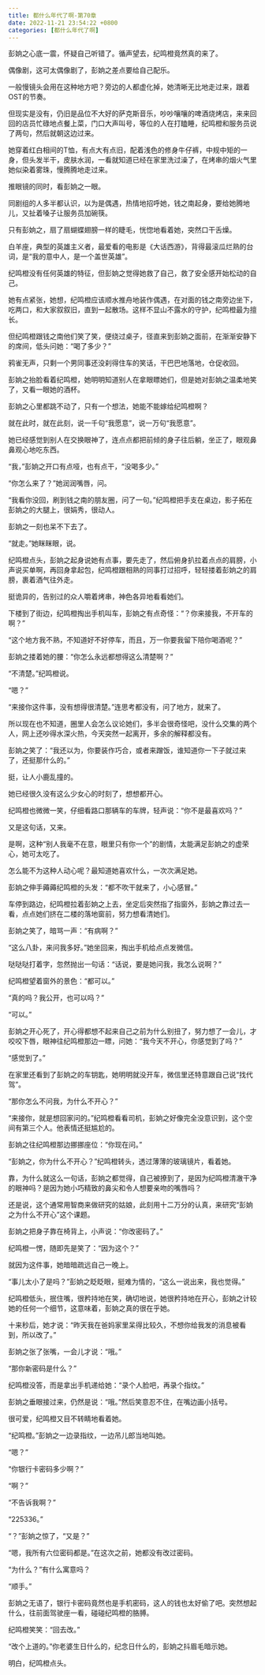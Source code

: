 ```yaml
---
title: 都什么年代了啊-第70章
date: 2022-11-21 23:54:22 +0800
categories: [都什么年代了啊]
---
```


彭姠之心底一震，怀疑自己听错了。循声望去，纪鸣橙竟然真的来了。

偶像剧，这可太偶像剧了，彭姠之差点要给自己配乐。

一般慢镜头会用在这种地方吧？旁边的人都虚化掉，她清晰无比地走过来，跟着OST的节奏。

但现实是没有，仍旧是品位不大好的萨克斯音乐，吵吵嚷嚷的啤酒烧烤店，来来回回的店员忙碌地点餐上菜，门口大声叫号，等位的人在打瞌睡，纪鸣橙和服务员说了两句，然后就朝这边过来。

她穿着红白相间的T恤，有点大有点旧，配着浅色的修身牛仔裤，中规中矩的一身，但头发半干，皮肤水润，一看就知道已经在家里洗过澡了，在烤串的烟火气里她似染着雾珠，慢腾腾地走过来。

推眼镜的同时，看彭姠之一眼。

同剧组的人多半都认识，以为是偶遇，热情地招呼她，钱之南起身，要给她腾地儿，又扯着嗓子让服务员加碗筷。

只有彭姠之，扇了扇蝴蝶翅膀一样的睫毛，恍惚地看着她，突然口干舌燥。

白羊座，典型的英雄主义者，最爱看的电影是《大话西游》，背得最滚瓜烂熟的台词，是“我的意中人，是一个盖世英雄”。

纪鸣橙没有任何英雄的特征，但彭姠之觉得她救了自己，救了安全感开始松动的自己。

她有点紧张，她想，纪鸣橙应该顺水推舟地装作偶遇，在对面的钱之南旁边坐下，吃两口，和大家叙叙旧，直到一起散场。这样不显山不露水的守护，纪鸣橙最为擅长。

但纪鸣橙跟钱之南他们笑了笑，便绕过桌子，径直来到彭姠之面前，在渐渐安静下的席间，低头问她：“喝了多少？”

鸦雀无声，只剩一个男同事还没刹得住车的笑话，干巴巴地落地，仓促收回。

彭姠之抬脸看着纪鸣橙，她明明知道别人在拿眼瞟她们，但是她对彭姠之温柔地笑了，又看一眼她的酒杯。

彭姠之心里都跳不动了，只有一个想法，她能不能嫁给纪鸣橙啊？

就在此时，就在此刻，说一千句“我愿意”，说一万句“我愿意”。

她已经感觉到别人在交换眼神了，连点点都把前倾的身子往后躺，坐正了，眼观鼻鼻观心地吃东西。

“我，”彭姠之开口有点哑，也有点干，“没喝多少。”

“你怎么来了？”她润润嘴唇，问。

“我看你没回，刷到钱之南的朋友圈，问了一句。”纪鸣橙把手支在桌边，影子拓在彭姠之的大腿上，很娟秀，很动人。

彭姠之一刻也呆不下去了。

“就走。”她眯眯眼，说。

纪鸣橙点头，彭姠之起身说她有点事，要先走了，然后俯身扒拉着点点的肩膀，小声说买单啊，再回身拿起包，纪鸣橙跟相熟的同事打过招呼，轻轻搂着彭姠之的肩膀，裹着酒气往外走。

挺诡异的，告别过的众人嚼着烤串，神色各异地看看她们。

下楼到了街边，纪鸣橙掏出手机叫车，彭姠之有点奇怪：“？你来接我，不开车的啊？”

“这个地方我不熟，不知道好不好停车，而且，万一你要我留下陪你喝酒呢？”

彭姠之搂着她的腰：“你怎么永远都想得这么清楚啊？”

“不清楚。”纪鸣橙说。

“嗯？”

“来接你这件事，没有想得很清楚。”连思考都没有，问了地方，就来了。

所以现在也不知道，圈里人会怎么议论她们，多半会很奇怪吧，没什么交集的两个人，网上还吵得水深火热，今天突然一起离开，多余的解释都没有。

彭姠之笑了：“我还以为，你要装作巧合，或者来蹭饭，谁知道你一下子就过来了，还挺那什么的。”

挺，让人小鹿乱撞的。

她已经很久没有这么少女心的时刻了，想想都开心。

纪鸣橙也微微一笑，仔细看路口那辆车的车牌，轻声说：“你不是最喜欢吗？”

又是这句话，又来。

是啊，这种“别人我毫不在意，眼里只有你一个”的剧情，太能满足彭姠之的虚荣心，她可太吃了。

怎么能不为这种人动心呢？最知道她喜欢什么，一次次满足她。

彭姠之伸手薅薅纪鸣橙的头发：“都不吹干就来了，小心感冒。”

车停到路边，纪鸣橙拉着彭姠之上去，坐定后突然指了指窗外，彭姠之靠过去一看，点点她们挤在二楼的落地窗前，努力想看清她们。

彭姠之笑了，暗骂一声：“有病啊？”

“这么八卦，来问我多好。”她坐回来，掏出手机给点点发微信。

哒哒哒打着字，忽然抛出一句话：“话说，要是她问我，我怎么说啊？”

纪鸣橙望着窗外的景色：“都可以。”

“真的吗？我公开，也可以吗？”

“可以。”

彭姠之开心死了，开心得都想不起来自己之前为什么别扭了，努力想了一会儿，才咬咬下唇，眼神往纪鸣橙那边一瞟，问她：“我今天不开心，你感觉到了吗？”

“感觉到了。”

在家里还看到了彭姠之的车钥匙，她明明就没开车，微信里还特意跟自己说“找代驾”。

“那你怎么不问我，为什么不开心？”

“来接你，就是想回家问的。”纪鸣橙看看司机，彭姠之好像完全没意识到，这个空间有第三个人。他表情还挺尴尬的。

彭姠之往纪鸣橙那边挪挪座位：“你现在问。”

“彭姠之，你为什么不开心？”纪鸣橙转头，透过薄薄的玻璃镜片，看着她。

靠，为什么就这么一句话，彭姠之都觉得，自己被撩到了，是因为纪鸣橙清澈干净的眼神吗？是因为她小巧精致的鼻尖和令人想要亲吻的嘴唇吗？

还是说，这个通常用智商来做研究的姑娘，此刻用十二万分的认真，来研究“彭姠之为什么不开心”这个课题。

彭姠之把身子靠在椅背上，小声说：“你改密码了。”

纪鸣橙一愣，随即先是笑了：“因为这个？”

就因为这件事，她暗暗疏远自己一晚上。

“事儿太小了是吗？”彭姠之眨眨眼，挺难为情的，“这么一说出来，我也觉得。”

纪鸣橙低头，抿住嘴，很矜持地在笑，确切地说，她很矜持地在开心，彭姠之计较她的任何一个细节，这意味着，彭姠之真的很在乎她。

十来秒后，她才说：“昨天我在爸妈家里呆得比较久，不想你给我发的消息被看到，所以改了。”

彭姠之张了张嘴，一会儿才说：“哦。”

“那你新密码是什么？”

纪鸣橙没答，而是拿出手机递给她：“录个人脸吧，再录个指纹。”

彭姠之垂眼接过来，仍然是说：“哦。”然后笑意忍不住，在嘴边画小括号。

很可爱，纪鸣橙又目不转睛地看着她。

“纪鸣橙。”彭姠之一边录指纹，一边吊儿郎当地叫她。

“嗯？”

“你银行卡密码多少啊？”

“啊？”

“不告诉我啊？”

“225336。”

“？”彭姠之惊了，“又是？”

“嗯，我所有六位密码都是。”在这次之前，她都没有改过密码。

“为什么？”有什么寓意吗？

“顺手。”

彭姠之无语了，银行卡密码竟然也是手机密码，这人的钱也太好偷了吧。突然想起什么，往前面驾驶座一看，碰碰纪鸣橙的胳膊。

纪鸣橙笑笑：“回去改。”

“改个上道的。”你老婆生日什么的，纪念日什么的，彭姠之抖眉毛暗示她。

明白，纪鸣橙点头。

